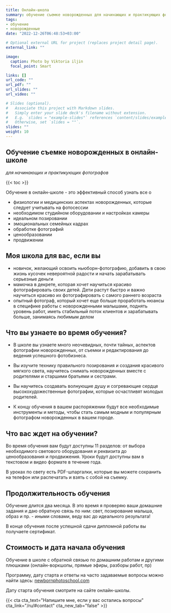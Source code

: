 ```yaml
---
title: Онлайн-школа
summary: обучение съемке новорожденных для начинающих и практикующих фотографов
tags:
- обучение 
- новорожденные
date: "2022-12-26T06:48:53+03:00"

# Optional external URL for project (replaces project detail page).
external_link: ""

image:
  caption: Photo by Viktoria iljin
  focal_point: Smart

links: []
url_code: ""
url_pdf: ""
url_slides: ""
url_video: ""

# Slides (optional).
#   Associate this project with Markdown slides.
#   Simply enter your slide deck's filename without extension.
#   E.g. `slides = "example-slides"` references `content/slides/example-slides.md`.
#   Otherwise, set `slides = ""`.
slides: ""
weight: 10
---
```

## Обучение съемке новорожденных в онлайн-школе
_для начинающих и практикующих фотографов_

{{< toc >}}

Обучение в онлайн-школе - это эффективный способ узнать все о

- физиологии и медицинских аспектах новорожденных, которые следует учитывать на фотосессии
- необходимом студийном оборудовании и настройках камеры
- идеальном позировании 
- эмоциональных семейных кадрах
- обработке фотографий
- ценообразовании
- продвижении

## Моя школа для вас, если вы
- новичок, желающий освоить ньюборн-фотографию, добавить в свою жизнь кусочек невероятной радости и начать зарабатывать серьезные деньги
- мамочка в декрете, которая хочет научиться красиво фотографировать своих детей. Дети растут быстро и важно научиться красиво их фотографировать с самого раннего возраста
- опытный фотограф, который хочет еще больше проработать нюансы в специфике работы с новорожденными малышами, поднять уровень работ, иметь стабильный поток клиентов и зарабатывать больше, занимаясь любимым делом

## Что вы узнаете во время обучения?
- В школе вы узнаете много неочевидных, почти тайных, аспектов фотографии новорожденных, от съемки и редактирования до ведения успешного фотобизнеса.

- Вы изучите технику правильного позирования и создания красивого мягкого света, научитесь снимать новорожденных вместе с родителями и старшими братьями и сестрами.

- Вы научитесь создавать волнующие душу и согревающие сердце высокохудожественные фотографии, которые осчастливят молодых родителей.

- К концу обучения в вашем распоряжении будут все необходимые инструменты и методы, чтобы стать самым модным и популярным фотографом новорожденных в вашем городе.

## Что вас ждет на обучении?
Во время обучения вам будут доступны 11 разделов: от выбора необходимого светового оборудования и реквизита до ценообразования и продвижения. Уроки будут доступны вам в текстовом и видео формате в течение года. 

В уроках по свету есть PDF-шпаргалки, которые вы можете сохранить на телефон или распечатать и взять с собой на съемку. 

## Продолжительность обучения
Обучение длится два месяца. В это время я проверяю ваши домашние задания и даю обратную связь по ним: свет, позирование малыша, образ и пр. - иными словами, веду вас до идеального результата!

В конце обучения после успешной сдачи дипломной работы вы получаете сертификат.

## Стоимость и дата начала обучения
Обучение в школе с обратной связью по домашним работам и другими плюшками (онлайн-воркшопы, прямые эфиры, разборы работ, пр)

Программу, дату старта и ответы на часто задаваемые вопросы можно найти здесь: [newbornphotoschool.com](https://newbornphotoschool.com/)

Дату старта обучения смотрите на сайте онлайн-школы.

{{< cta cta_text="Напишите мне, если у вас остались вопросы" cta_link="/ru/#contact" cta_new_tab="false" >}}